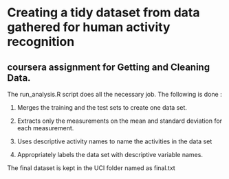 # Creating a tidy dataset from data gathered for human activity recognition

## coursera assignment for Getting and Cleaning Data.

The run_analysis.R script does all the necessary job. The following is done : 

  1. Merges the training and the test sets to create one data set.

  2. Extracts only the measurements on the mean and standard deviation for each measurement. 

  3. Uses descriptive activity names to name the activities in the data set

  4. Appropriately labels the data set with descriptive variable names. 

The final dataset is kept in the UCI folder named as final.txt
